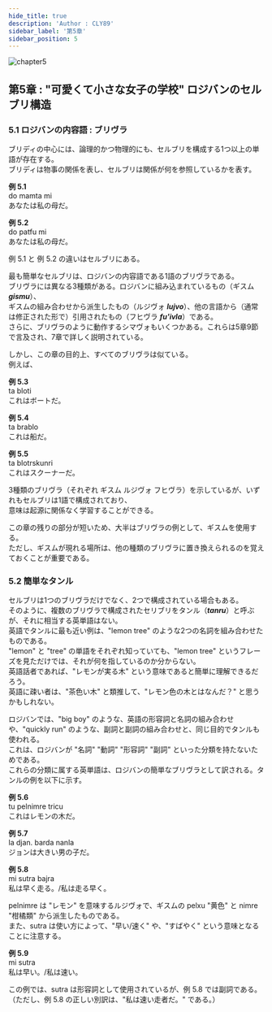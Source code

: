 ```yaml
---
hide_title: true
description: 'Author : CLY89'
sidebar_label: '第5章'
sidebar_position: 5
---
```

  
![chapter5](../../static/img/chapter5.svg)  
  
## 第5章 : "可愛くて小さな女子の学校" ロジバンのセルブリ構造 
  
### 5.1 ロジバンの内容語 : ブリヴラ  
  
ブリディの中心には、論理的かつ物理的にも、セルブリを構成する1つ以上の単語が存在する。  
ブリディは物事の関係を表し、セルブリは関係が何を参照しているかを表す。  
  
**例 5.1**  
do mamta mi  
あなたは私の母だ。  
  
**例 5.2**  
do patfu mi  
あなたは私の母だ。  
  
例 5.1 と 例 5.2 の違いはセルブリにある。  
  
最も簡単なセルブリは、ロジバンの内容語である1語のブリヴラである。  
ブリヴラには異なる3種類がある。ロジバンに組み込まれているもの（ギスム **_gismu_**）、  
ギスムの組み合わせから派生したもの（ルジヴォ **_lujvo_**）、他の言語から（通常は修正された形で）引用されたもの（フヒヴラ **_fu'ivla_**）である。  
さらに、ブリヴラのように動作するシマヴォもいくつかある。これらは5章9節で言及され、7章で詳しく説明されている。  
  
しかし、この章の目的上、すべてのブリヴラは似ている。  
例えば、  

**例 5.3**  
ta bloti  
これはボートだ。  

**例 5.4**  
ta brablo  
これは船だ。  

**例 5.5**  
ta blotrskunri  
これはスクーナーだ。  
  
3種類のブリヴラ（それぞれ ギスム ルジヴォ フヒヴラ）を示しているが、いずれもセルブリは1語で構成されており、  
意味は起源に関係なく学習することができる。  
  
この章の残りの部分が短いため、大半はブリヴラの例として、ギスムを使用する。  
ただし、ギスムが現れる場所は、他の種類のブリヴラに置き換えられるのを覚えておくことが重要である。  

### 5.2  簡単なタンル  

セルブリは1つのブリヴラだけでなく、2つで構成されている場合もある。  
そのように、複数のブリヴラで構成されたセリブリをタンル（**_tanru_**）と呼ぶが、それに相当する英単語はない。  
英語でタンルに最も近い例は、"lemon tree" のような2つの名詞を組み合わせたものである。  
"lemon" と "tree" の単語をそれぞれ知っていても、"lemon tree" というフレーズを見ただけでは、それが何を指しているのか分からない。  
英語話者であれば、"レモンが実る木" という意味であると簡単に理解できるだろう。  
英語に疎い者は、"茶色い木" と類推して、"レモン色の木とはなんだ？" と思うかもしれない。  
  
ロジバンでは、"big boy" のような、英語の形容詞と名詞の組み合わせや、"quickly run" のような、副詞と副詞の組み合わせと、同じ目的でタンルも使われる。  
これは、ロジバンが "名詞" "動詞" "形容詞" "副詞" といった分類を持たないためである。  
これらの分類に属する英単語は、ロジバンの簡単なブリヴラとして訳される。タンルの例を以下に示す。  

**例 5.6**  
tu pelnimre tricu  
これはレモンの木だ。  
  
**例 5.7**  
la djan. barda nanla  
ジョンは大きい男の子だ。  
  
**例 5.8**  
mi sutra bajra  
私は早く走る。/私は走る早く。  
  
pelnimre は "レモン" を意味するルジヴォで、ギスムの pelxu "黄色" と nimre "柑橘類" から派生したものである。  
また、sutra は使い方によって、"早い/速く" や、"すばやく" という意味となることに注意する。  
  
**例 5.9**  
mi sutra  
私は早い。/私は速い。  
  
この例では、sutra は形容詞として使用されているが、例 5.8 では副詞である。  
（ただし、例 5.8 の正しい別訳は、"私は速い走者だ。" である。）  
